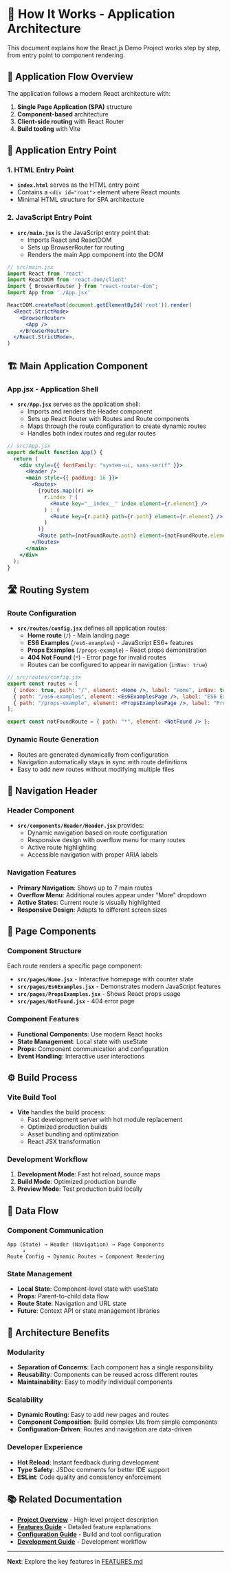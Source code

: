 # 🔄 How It Works - Application Architecture

This document explains how the React.js Demo Project works step by step, from entry point to component rendering.

## 🚀 Application Flow Overview

The application follows a modern React architecture with:
1. **Single Page Application (SPA)** structure
2. **Component-based** architecture
3. **Client-side routing** with React Router
4. **Build tooling** with Vite

## 📱 Application Entry Point

### 1. HTML Entry Point
- **`index.html`** serves as the HTML entry point
- Contains a `<div id="root">` element where React mounts
- Minimal HTML structure for SPA architecture

### 2. JavaScript Entry Point
- **`src/main.jsx`** is the JavaScript entry point that:
  - Imports React and ReactDOM
  - Sets up BrowserRouter for routing
  - Renders the main App component into the DOM

```jsx
// src/main.jsx
import React from 'react'
import ReactDOM from 'react-dom/client'
import { BrowserRouter } from "react-router-dom";
import App from './App.jsx'

ReactDOM.createRoot(document.getElementById('root')).render(
  <React.StrictMode>
    <BrowserRouter>
      <App />
    </BrowserRouter>
  </React.StrictMode>,
)
```

## 🏗️ Main Application Component

### App.jsx - Application Shell
- **`src/App.jsx`** serves as the application shell:
  - Imports and renders the Header component
  - Sets up React Router with Routes and Route components
  - Maps through the route configuration to create dynamic routes
  - Handles both index routes and regular routes

```jsx
// src/App.jsx
export default function App() {
  return (
    <div style={{ fontFamily: "system-ui, sans-serif" }}>
      <Header />
      <main style={{ padding: 16 }}>
        <Routes>
          {routes.map((r) =>
            r.index ? (
              <Route key="__index__" index element={r.element} />
            ) : (
              <Route key={r.path} path={r.path} element={r.element} />
            )
          )}
          <Route path={notFoundRoute.path} element={notFoundRoute.element} />
        </Routes>
      </main>
    </div>
  );
}
```

## 🛣️ Routing System

### Route Configuration
- **`src/routes/config.jsx`** defines all application routes:
  - **Home route** (`/`) - Main landing page
  - **ES6 Examples** (`/es6-examples`) - JavaScript ES6+ features
  - **Props Examples** (`/props-example`) - React props demonstration
  - **404 Not Found** (`*`) - Error page for invalid routes
  - Routes can be configured to appear in navigation (`inNav: true`)

```jsx
// src/routes/config.jsx
export const routes = [
  { index: true, path: "/", element: <Home />, label: "Home", inNav: true },
  { path: "/es6-examples", element: <Es6ExamplesPage />, label: "ES6 Examples", inNav: true },
  { path: "/props-example", element: <PropsExamplesPage />, label: "Props Example", inNav: true },
];

export const notFoundRoute = { path: "*", element: <NotFound /> };
```

### Dynamic Route Generation
- Routes are generated dynamically from configuration
- Navigation automatically stays in sync with route definitions
- Easy to add new routes without modifying multiple files

## 🧭 Navigation Header

### Header Component
- **`src/components/Header/Header.jsx`** provides:
  - Dynamic navigation based on route configuration
  - Responsive design with overflow menu for many routes
  - Active route highlighting
  - Accessible navigation with proper ARIA labels

### Navigation Features
- **Primary Navigation**: Shows up to 7 main routes
- **Overflow Menu**: Additional routes appear under "More" dropdown
- **Active States**: Current route is visually highlighted
- **Responsive Design**: Adapts to different screen sizes

## 📄 Page Components

### Component Structure
Each route renders a specific page component:

- **`src/pages/Home.jsx`** - Interactive homepage with counter state
- **`src/pages/Es6Examples.jsx`** - Demonstrates modern JavaScript features
- **`src/pages/PropsExamples.jsx`** - Shows React props usage
- **`src/pages/NotFound.jsx`** - 404 error page

### Component Features
- **Functional Components**: Use modern React hooks
- **State Management**: Local state with useState
- **Props**: Component communication and configuration
- **Event Handling**: Interactive user interactions

## ⚙️ Build Process

### Vite Build Tool
- **Vite** handles the build process:
  - Fast development server with hot module replacement
  - Optimized production builds
  - Asset bundling and optimization
  - React JSX transformation

### Development Workflow
1. **Development Mode**: Fast hot reload, source maps
2. **Build Mode**: Optimized production bundle
3. **Preview Mode**: Test production build locally

## 🔄 Data Flow

### Component Communication
```
App (State) → Header (Navigation) → Page Components
     ↓
Route Config → Dynamic Routes → Component Rendering
```

### State Management
- **Local State**: Component-level state with useState
- **Props**: Parent-to-child data flow
- **Route State**: Navigation and URL state
- **Future**: Context API or state management libraries

## 🎯 Architecture Benefits

### Modularity
- **Separation of Concerns**: Each component has a single responsibility
- **Reusability**: Components can be reused across different routes
- **Maintainability**: Easy to modify individual components

### Scalability
- **Dynamic Routing**: Easy to add new pages and routes
- **Component Composition**: Build complex UIs from simple components
- **Configuration-Driven**: Routes and navigation are data-driven

### Developer Experience
- **Hot Reload**: Instant feedback during development
- **Type Safety**: JSDoc comments for better IDE support
- **ESLint**: Code quality and consistency enforcement

## 📚 Related Documentation

- **[Project Overview](./PROJECT_OVERVIEW.md)** - High-level project description
- **[Features Guide](./FEATURES.md)** - Detailed feature explanations
- **[Configuration Guide](./CONFIGURATION.md)** - Build and tool configuration
- **[Development Guide](./DEVELOPMENT.md)** - Development workflow

---

**Next**: Explore the key features in [FEATURES.md](./FEATURES.md)
